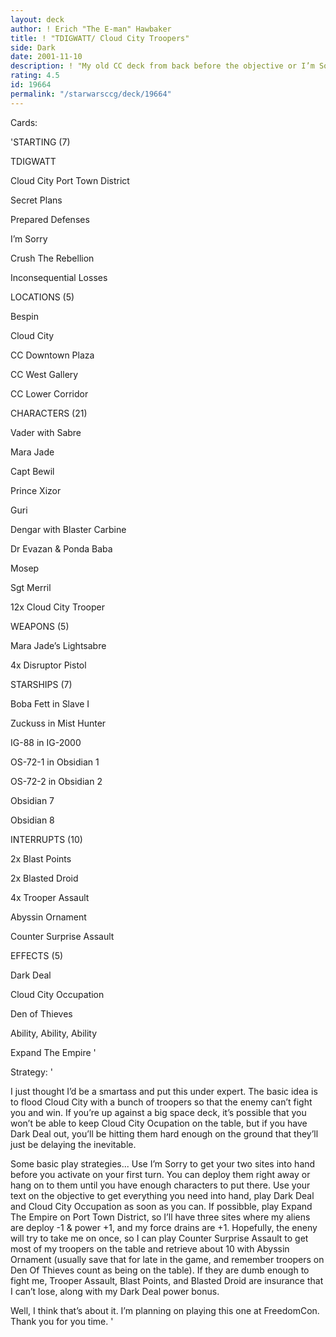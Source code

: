 ```yaml
---
layout: deck
author: ! Erich "The E-man" Hawbaker
title: ! "TDIGWATT/ Cloud City Troopers"
side: Dark
date: 2001-11-10
description: ! "My old CC deck from back before the objective or I’m Sorry existed, did alright back then and kicks @#$% now"
rating: 4.5
id: 19664
permalink: "/starwarsccg/deck/19664"
---
```

Cards: 

'STARTING (7)

TDIGWATT

Cloud City Port Town District

Secret Plans

Prepared Defenses

I’m Sorry

Crush The Rebellion

Inconsequential Losses


LOCATIONS (5)

Bespin

Cloud City

CC Downtown Plaza

CC West Gallery

CC Lower Corridor


CHARACTERS (21)

Vader with Sabre

Mara Jade

Capt Bewil

Prince Xizor

Guri

Dengar with Blaster Carbine

Dr Evazan & Ponda Baba

Mosep

Sgt Merril

12x Cloud City Trooper


WEAPONS (5)

Mara Jade’s Lightsabre

4x Disruptor Pistol


STARSHIPS (7)

Boba Fett in Slave I

Zuckuss in Mist Hunter

IG-88 in IG-2000

OS-72-1 in Obsidian 1

OS-72-2 in Obsidian 2

Obsidian 7

Obsidian 8


INTERRUPTS (10)

2x Blast Points

2x Blasted Droid

4x Trooper Assault

Abyssin Ornament

Counter Surprise Assault


EFFECTS (5)

Dark Deal

Cloud City Occupation

Den of Thieves

Ability, Ability, Ability

Expand The Empire '

Strategy: '

I just thought I’d be a smartass and put this under expert. The basic idea is to flood Cloud City with a bunch of troopers so that the enemy can’t fight you and win. If you’re up against a big space deck, it’s possible that you won’t be able to keep Cloud City Ocupation on the table, but if you have Dark Deal out, you’ll be hitting them hard enough on the ground that they’ll just be delaying the inevitable. 


Some basic play strategies... Use I’m Sorry to get your two sites into hand before you activate on your first turn. You can deploy them right away or hang on to them until you have enough characters to put there. Use your text on the objective to get everything you need into hand, play Dark Deal and Cloud City Occupation as soon as you can. If possibble, play Expand The Empire on Port Town District, so I’ll have three sites where my aliens are deploy -1 & power +1, and my force drains are +1. Hopefully, the eneny will try to take me on once, so I can play Counter Surprise Assault to get most of my troopers on the table and retrieve about 10 with Abyssin Ornament (usually save that for late in the game, and remember troopers on Den Of Thieves count as being on the table). If they are dumb enough to fight me, Trooper Assault, Blast Points, and Blasted Droid are insurance that I can’t lose, along with my Dark Deal power bonus.   


Well, I think that’s about it. I’m planning on playing this one at FreedomCon. Thank you for you time.      '
